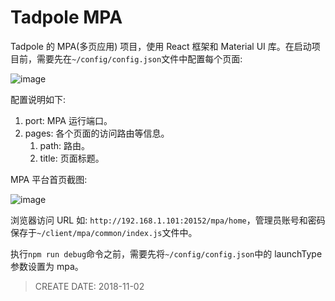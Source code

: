 
# Tadpole MPA #

Tadpole 的 MPA(多页应用) 项目，使用 React 框架和 Material UI 库。在启动项目前，需要先在`~/config/config.json`文件中配置每个页面:

![image](https://raw.githubusercontent.com/WebUnion-core/tadpole/master/asset/intro/mpa-2.png)

配置说明如下:

1. port: MPA 运行端口。
2. pages: 各个页面的访问路由等信息。
    1. path: 路由。
    2. title: 页面标题。

MPA 平台首页截图:

![image](https://raw.githubusercontent.com/WebUnion-core/tadpole/master/asset/intro/mpa-1.png)

浏览器访问 URL 如: `http://192.168.1.101:20152/mpa/home`，管理员账号和密码保存于`~/client/mpa/common/index.js`文件中。

执行`npm run debug`命令之前，需要先将`~/config/config.json`中的 launchType 参数设置为 mpa。

> CREATE DATE: 2018-11-02
